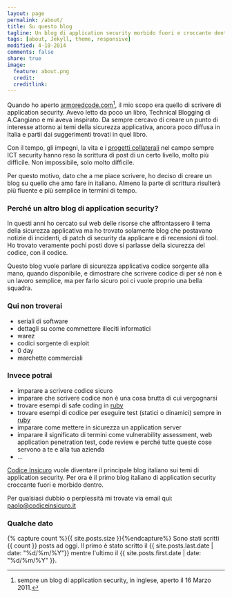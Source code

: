 ```yaml
---
layout: page
permalink: /about/
title: Su questo blog
tagline: Un blog di application security morbido fuori e croccante dentro
tags: [about, Jekyll, theme, responsive]
modified: 4-10-2014
comments: false
share: true
image:
  feature: about.png
  credit:
  creditlink:
---
```


<div style="background-image:url({{site.root}}/images/myself.png)" class="centered-bio-photo"></div>

Quando ho aperto [armoredcode.com](http://armoredcode.com)[^1], il mio scopo
era quello di scrivere di application security.
Avevo letto da poco un libro, Technical Blogging di A.Cangiano e mi aveva
inspirato. Da sempre cercavo di creare un punto di interesse attorno ai temi
della sicurezza applicativa, ancora poco diffusa in Italia e partii dai
suggerimenti trovati in quel libro.

Con il tempo, gli impegni, la vita e i [progetti
collaterali](http://dawn.codesake.com) nel campo sempre ICT security hanno reso
la scrittura di post di un certo livello, molto più difficile. Non impossibile,
solo molto difficile.

Per questo motivo, dato che a me piace scrivere, ho deciso di creare un blog su
quello che amo fare in italiano. Almeno la parte di scrittura risulterà più
fluente e più semplice in termini di tempo.

### Perché un altro blog di application security?

In questi anni ho cercato sul web delle risorse che affrontassero il tema della
sicurezza applicativa ma ho trovato solamente blog che postavano notizie di
incidenti, di patch di security da applicare e di recensioni di tool. Ho
trovato veramente pochi posti dove si parlasse della sicurezza del codice, con
il codice.

Questo blog vuole parlare di sicurezza applicativa codice sorgente alla mano,
quando disponibile, e dimostrare che scrivere codice di per sé non è un lavoro
semplice, ma per farlo sicuro poi ci vuole proprio una bella squadra.

### Qui non troverai

* seriali di software
* dettagli su come commettere illeciti informatici
* warez
* codici sorgente di exploit
* 0 day
* marchette commerciali

### Invece potrai

* imparare a scrivere codice sicuro
* imparare che scrivere codice non è una cosa brutta di cui vergognarsi
* trovare esempi di safe coding in [ruby](http://ruby-lang.org/en)
* trovare esempi di codice per eseguire test (statici o dinamici) sempre in
  [ruby](http://ruby-lang.org/en)
* imparare come mettere in sicurezza un application server
* imparare il significato di termini come vulnerability assessment, web
  application penetration test, code review e perché tutte queste cose servono a
  te e alla tua azienda
* ...

[Codice Insicuro]({{site.root}}) vuole diventare il principale blog italiano sui temi di
application security. Per ora è il primo blog italiano di application security
croccante fuori e morbido dentro.

Per qualsiasi dubbio o perplessità mi trovate via email qui:
[paolo@codiceinsicuro.it](mailto:paolo@codiceinsicuro.it)

### Qualche dato

{% capture count %}{{ site.posts.size }}{%endcapture%}
Sono stati scritti {{ count }} posts ad oggi. Il primo è stato scritto il {{ site.posts.last.date | date: "%d/%m/%Y"}} mentre l'ultimo il {{ site.posts.first.date | date: "%d/%m/%Y" }}.


[^1]: sempre un blog di application security, in inglese, aperto il 16 Marzo 2011.
